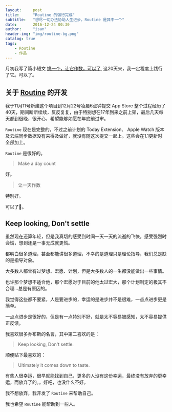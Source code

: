 ```yaml
---
layout:     post
title:      "Routine 的强行完成"
subtitle:   "想尽一切办法协助人生进步，Routine 是其中一个"
date:       2016-12-24 00:30
author:     "isan"
header-img: "img/routine-bg.png"
catalog: true
tags:
    - Routine
    - 作品
---
```


月初我写了篇小短文 [挑一个，让它作数，可以了](http://www.isan.io/2016/12/03/make-it-count/), 这20天来，我一定程度上践行了它。可以了。

## 关于 [Routine](http://routine.isan.io) 的开发
我于11月11号新建这个项目到12月22号凌晨6点钟提交 App Store 整个过程经历了40天，期间断断续续，反反复复，由于特别想在17年到来之前上架，最后几天每天都到很晚，很开心，希望能够如愿在年底前过审。

`Routine` 现在是完整的，不过之前计划的 Today Extension、 Apple Watch 版本及云端同步数据没有来得及做好，就没有随这次提交一起上。这些会在1.1更新时全部加上。

`Routine` 是很好的。
>Make a day count

好。

>让一天作数

特别好。

可以了🙂。


## Keep looking, Don't settle

虽然现在还算年轻，但是我真切的感受到时间一天一天的流逝的飞快，感受强烈时会慌，想到还是一事无成就更慌。

都明白很多道理，甚至都能讲很多道理，不幸的是道理只是理论指导，我们总是缺的是指导对象。

大多数人都曾有过梦想、宏愿、计划，但是大多数人的一生都没能做出一些事情。

也许那个梦想不适合他，那个宏愿对于目前的他太过宏大，那个计划制定的极其不合理...总是有原因的。

我觉得这些都不要紧，人是要进步的，幸运的是进步并不是很难，一点点进步更是简单。

一点点进步是很好的，但是有一点特别不好，就是太不容易被感知，太不容易提供正反馈。

我喜欢很多乔布斯的名言，其中第二喜欢的是：

>Keep looking, Don't settle.

顺便贴下最喜欢的：
>Ultimately it comes down to taste.

有些人很幸运，很早就能找到自己，更多的人没有这份幸运，最终没有放弃的更幸运，而放弃了的。。好吧，也没什么不好。

我不想放弃，我开发了 `Routine` 来帮助自己。

我也希望 `Routine` 能帮助到一些人。








